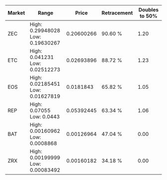 | Market | Range | Price| Retracement | Doubles to 50% |
| --- | --- | --- | --- | --- |
| ZEC | High: 0.29948028<br />Low: 0.19630267 | 0.20600266 | 90.60 % | 1.20 |
| ETC | High: 0.041231<br />Low: 0.02512273 | 0.02693896 | 88.72 % | 1.23 |
| EOS | High: 0.02185451<br />Low: 0.01627819 | 0.0181843 | 65.82 % | 1.05 |
| REP | High: 0.07055<br />Low: 0.0443 | 0.05392445 | 63.34 % | 1.06 |
| BAT | High: 0.00160962<br />Low: 0.0008868 | 0.00126964 | 47.04 % | 0.00 |
| ZRX | High: 0.00199999<br />Low: 0.00083492 | 0.00160182 | 34.18 % | 0.00 |
